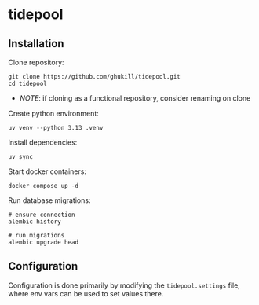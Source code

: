 # tidepool

## Installation

Clone repository:
```shell
git clone https://github.com/ghukill/tidepool.git
cd tidepool
```
  * _NOTE_: if cloning as a functional repository, consider renaming on clone

Create python environment:
```shell
uv venv --python 3.13 .venv
```

Install dependencies:
```shell
uv sync
```

Start docker containers:
```shell
docker compose up -d
```

Run database migrations:
```shell
# ensure connection
alembic history

# run migrations
alembic upgrade head
```


## Configuration

Configuration is done primarily by modifying the `tidepool.settings` file, where env vars can be used to set values there.